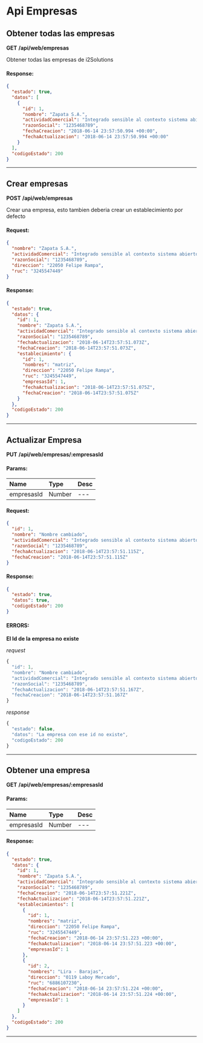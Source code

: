 # Api Empresas

## Obtener todas las empresas

__GET__ __/api/web/empresas__

Obtener todas las empresas de i2Solutions
#### Response:

```json
{
  "estado": true,
  "datos": [
    {
      "id": 1,
      "nombre": "Zapata S.A.",
      "actividadComercial": "Integrado sensible al contexto sistema abierto",
      "razonSocial": "1235468789",
      "fechaCreacion": "2018-06-14 23:57:50.994 +00:00",
      "fechaActualizacion": "2018-06-14 23:57:50.994 +00:00"
    }
  ],
  "codigoEstado": 200
}
```


___



## Crear empresas

__POST__ __/api/web/empresas__

Crear una empresa, esto tambien deberia crear un establecimiento por defecto
#### Request:

```json
{
  "nombre": "Zapata S.A.",
  "actividadComercial": "Integrado sensible al contexto sistema abierto",
  "razonSocial": "1235468789",
  "direccion": "22050 Felipe Rampa",
  "ruc": "3245547449"
}
```

#### Response:

```json
{
  "estado": true,
  "datos": {
    "id": 1,
    "nombre": "Zapata S.A.",
    "actividadComercial": "Integrado sensible al contexto sistema abierto",
    "razonSocial": "1235468789",
    "fechaActualizacion": "2018-06-14T23:57:51.073Z",
    "fechaCreacion": "2018-06-14T23:57:51.073Z",
    "establecimiento": {
      "id": 1,
      "nombres": "matriz",
      "direccion": "22050 Felipe Rampa",
      "ruc": "3245547449",
      "empresasId": 1,
      "fechaActualizacion": "2018-06-14T23:57:51.075Z",
      "fechaCreacion": "2018-06-14T23:57:51.075Z"
    }
  },
  "codigoEstado": 200
}
```


___



## Actualizar Empresa

__PUT__ __/api/web/empresas/:empresasId__


#### Params:
| Name       | Type    | Desc |
| :--------- | :------ | :-------|
| empresasId | Number |   ---   |
	

#### Request:

```json
{
  "id": 1,
  "nombre": "Nombre cambiado",
  "actividadComercial": "Integrado sensible al contexto sistema abierto",
  "razonSocial": "1235468789",
  "fechaActualizacion": "2018-06-14T23:57:51.115Z",
  "fechaCreacion": "2018-06-14T23:57:51.115Z"
}
```

#### Response:

```json
{
  "estado": true,
  "datos": true,
  "codigoEstado": 200
}
```

#### ERRORS:
__El Id de la empresa no existe__




_request_

```js
{
  "id": 1,
  "nombre": "Nombre cambiado",
  "actividadComercial": "Integrado sensible al contexto sistema abierto",
  "razonSocial": "1235468789",
  "fechaActualizacion": "2018-06-14T23:57:51.167Z",
  "fechaCreacion": "2018-06-14T23:57:51.167Z"
}
```

_response_

```js
{
  "estado": false,
  "datos": "La empresa con ese id no existe",
  "codigoEstado": 200
}
```
	
	


___



## Obtener una empresa

__GET__ __/api/web/empresas/:empresasId__


#### Params:
| Name       | Type    | Desc |
| :--------- | :------ | :-------|
| empresasId | Number |   ---   |
	

#### Response:

```json
{
  "estado": true,
  "datos": {
    "id": 1,
    "nombre": "Zapata S.A.",
    "actividadComercial": "Integrado sensible al contexto sistema abierto",
    "razonSocial": "1235468789",
    "fechaCreacion": "2018-06-14T23:57:51.221Z",
    "fechaActualizacion": "2018-06-14T23:57:51.221Z",
    "establecimientos": [
      {
        "id": 1,
        "nombres": "matriz",
        "direccion": "22050 Felipe Rampa",
        "ruc": "3245547449",
        "fechaCreacion": "2018-06-14 23:57:51.223 +00:00",
        "fechaActualizacion": "2018-06-14 23:57:51.223 +00:00",
        "empresasId": 1
      },
      {
        "id": 2,
        "nombres": "Lira - Barajas",
        "direccion": "0119 Laboy Mercado",
        "ruc": "6886107230",
        "fechaCreacion": "2018-06-14 23:57:51.224 +00:00",
        "fechaActualizacion": "2018-06-14 23:57:51.224 +00:00",
        "empresasId": 1
      }
    ]
  },
  "codigoEstado": 200
}
```


___



